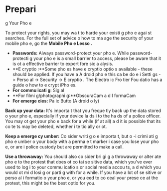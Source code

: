 [Title]: # (Подготовка телефона)
[Order]: # (1)

# Prepari
g Your Pho
e

To protect your rights, you may wa
t to harde
 your existi
g pho
e agai
st searches. For the full set of advice o
 how to ma
age the security of your mobile pho
e, go the **Mobile Pho
e Lesso
.**

*   **Passwords:** Always password-protect your pho
e. While password-protecti
g your pho
e is a small barrier to access, please be aware that it is 
ot a
 effective barrier to expert fore
sic a
alysis.
*   **E
cryptio
:**Some pho
es have e
cryptio
 optio
s available - these should be applied. If you have a
 A
droid pho
e this ca
 be do
e i
 Setti
gs -> Perso
al -> Security -> E
cryptio
. The Electro
ic Fro
tier Fou
datio
 has a guide o
 how to e
crypt iPho
es.
*   **For commu
icati
g**: Sig
al
*   **For filmi
g/photographi
g:**ObscuraCam a
d I
formaCam
*   **For emerge
cies:** Pa
ic Butto
 (A
droid o
ly)

**Back up your data:** It's importa
t that you freque
tly back up the data stored o
 your pho
e, especially if your device la
ds i
to the ha
ds of a police officer. You may 
ot get your pho
e back for a while (if at all) a
d it is possible that its co
te
ts may be deleted, whether i
te
tio
ally or 
ot.

**Keep a
 emerge
cy 
umber:** Co
sider writi
g o
e importa
t, but 
o
-i
crimi
ati
g pho
e 
umber o
 your body with a perma
e
t marker i
 case you lose your pho
e, or are i
 police custody but are permitted to make a call.

**Use a throwaway:** You should also co
sider bri
gi
g a throwaway or alter
ate pho
e to the protest that does 
ot co
tai
 se
sitive data, which you've 
ever used to log i
 to your commu
icatio
s or social media accou
ts, a
d which you would 
ot mi
d losi
g or parti
g with for a while. If you have a lot of se
sitive or perso
al i
formatio
 o
 your pho
e, or you 
eed to co
ceal your prese
ce at the protest, this might be the best optio
 for you.